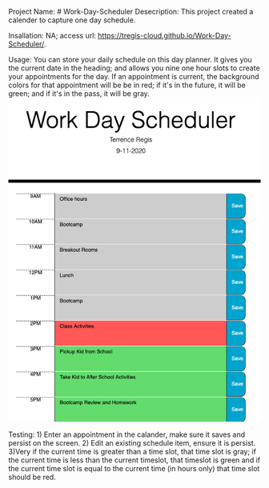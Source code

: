 Project Name: # Work-Day-Scheduler
Desecription: This project created a calender to capture one day schedule.

Insallation: NA; access url: https://tregis-cloud.github.io/Work-Day-Scheduler/.

Usage: You can store your daily schedule on this day planner. It gives you the current date in the heading; and allows you nine one hour slots to create your appointments for the day. If an appointment is current, the background colors for that appointment will be be in red; if it's in the future, it will be green; and if it's in the pass, it will be gray.
![](./images/Scheduler.png)

Testing: 1) Enter an appointment in the calander, make sure it saves and persist on the screen. 2) Edit an existing schedule item, ensure it is persist. 3)Very if the current time is greater than a time slot, that time slot is gray; if the current time is less than the current timeslot, that timeslot is green and if the current time slot is equal to the current time (in hours only) that time slot should be red.
